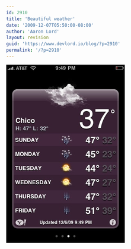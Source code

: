 ```yaml
---
id: 2910
title: 'Beautiful weather'
date: '2009-12-07T05:50:00-08:00'
author: 'Aaron Lord'
layout: revision
guid: 'https://www.devlord.io/blog/?p=2910'
permalink: '/?p=2910'
---
```


<p class="mobile-photo"><a href="/assets/img/2011/10/photo-769723.jpg"><img src="/assets/img/2011/10/photo-769723.jpg?w=200" border="0" alt="" /></a></p><div class="blogger-post-footer"><img width='1' height='1' src="https://www.devlord.io/blog/2009/12/07/beautiful-weather/"' /></div>